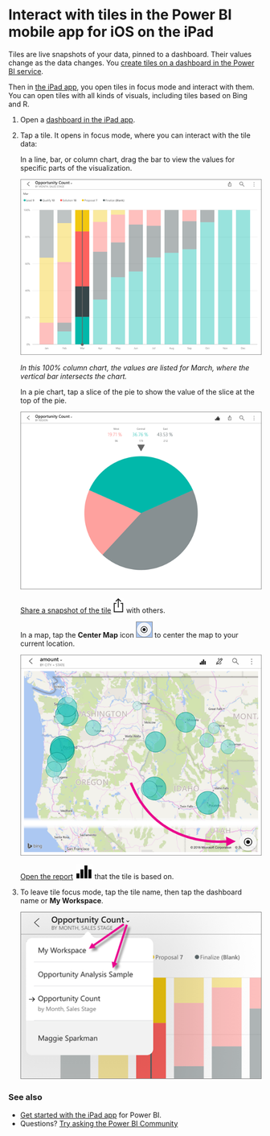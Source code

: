 <properties 
   pageTitle="Interact with tiles in the Power BI mobile app on the iPad"
   description="You create tiles on a dashboard in the Power BI service. Read about opening tiles and interacting with them in the Power BI mobile app for iOS on the iPad."
   services="powerbi" 
   documentationCenter="" 
   authors="maggiesMSFT" 
   manager="erikre" 
   backup=""
   editor=""
   tags=""
   qualityFocus="no"
   qualityDate=""/>
 
<tags
   ms.service="powerbi"
   ms.devlang="NA"
   ms.topic="article"
   ms.tgt_pltfrm="NA"
   ms.workload="powerbi"
   ms.date="12/13/2016"
   ms.author="maggies"/>

# Interact with tiles in the Power BI mobile app for iOS on the iPad

Tiles are live snapshots of your data, pinned to a dashboard. Their values change as the data changes. You [create tiles on a dashboard in the Power BI service](powerbi-service-dashboard-tiles.md).

Then in [the iPad app](http://go.microsoft.com/fwlink/?LinkId=522062), you open tiles in focus mode and interact with them. You can open tiles with all kinds of visuals, including tiles based on Bing and R.

1.  Open a [dashboard in the iPad app](powerbi-mobile-create-dashboard.md).

2.  Tap a tile. It opens in focus mode, where you can interact with the tile data:

    In a line, bar, or column chart, drag the bar to view the values for specific parts of the visualization.  

      ![](media/powerbi-mobile-tiles-in-the-ipad-app/power-bi-ipad-tile.png)

     *In this 100% column chart, the values are listed for March, where the vertical bar intersects the chart.*

    In a pie chart, tap a slice of the pie to show the value of the slice at the top of the pie.  

    ![](media/powerbi-mobile-tiles-in-the-ipad-app/power-bi-ipad-tile-pie.png)

    [Share a snapshot of the tile](powerbi-mobile-share-a-dashboard-from-the-iphone-app.md) ![](media/powerbi-mobile-tiles-in-the-ipad-app/power-bi-ipad-share-tile.png) with others.

      In a map, tap the **Center Map** icon ![](media/powerbi-mobile-tiles-in-the-ipad-app/power-bi-center-map-icon.png) to center the map to your current location.

     ![](media/powerbi-mobile-tiles-in-the-ipad-app/power-bi-ipad-center-map.png)

    [Open the report](powerbi-mobile-reports-on-the-ipad-app.md) ![](media/powerbi-mobile-tiles-in-the-ipad-app/power-bi-ipad-open-report-icon.png) that the tile is based on.

3. To leave tile focus mode, tap the tile name, then tap the dashboard name or **My Workspace**.

    ![](media/powerbi-mobile-tiles-in-the-ipad-app/power-bi-ipad-tile-breadcrumb.png)


### See also
-  [Get started with the iPad app](powerbi-mobile-iphone-app-get-started.md) for Power BI.
- Questions? [Try asking the Power BI Community](http://community.powerbi.com/)
